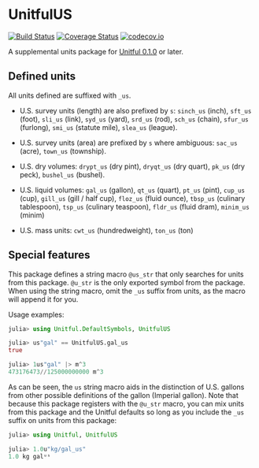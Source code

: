 # UnitfulUS

[![Build Status](https://travis-ci.org/ajkeller34/UnitfulUS.jl.svg?branch=master)](https://travis-ci.org/ajkeller34/UnitfulUS.jl)
[![Coverage Status](https://coveralls.io/repos/github/ajkeller34/UnitfulUS.jl/badge.svg?branch=master)](https://coveralls.io/github/ajkeller34/UnitfulUS.jl?branch=master)
[![codecov.io](http://codecov.io/github/ajkeller34/UnitfulUS.jl/coverage.svg?branch=master)](http://codecov.io/github/ajkeller34/UnitfulUS.jl?branch=master)

A supplemental units package for [Unitful 0.1.0](https://github.com/ajkeller34/Unitful.jl.git)
or later.

## Defined units

All units defined are suffixed with `_us`.

- U.S. survey units (length) are also prefixed by `s`:
  `sinch_us` (inch), `sft_us` (foot), `sli_us` (link), `syd_us`
  (yard), `srd_us` (rod), `sch_us` (chain), `sfur_us` (furlong), `smi_us`
  (statute mile), `slea_us` (league).

- U.S. survey units (area) are prefixed by `s` where ambiguous:
  `sac_us` (acre), `town_us` (township).  

- U.S. dry volumes: `drypt_us` (dry pint), `dryqt_us` (dry quart), `pk_us` (dry
  peck), `bushel_us` (bushel).

- U.S. liquid volumes: `gal_us` (gallon), `qt_us` (quart), `pt_us` (pint),
  `cup_us` (cup), `gill_us` (gill / half cup), `floz_us` (fluid ounce),
  `tbsp_us` (culinary tablespoon), `tsp_us` (culinary teaspoon),
  `fldr_us` (fluid dram), `minim_us` (minim)

- U.S. mass units: `cwt_us` (hundredweight), `ton_us` (ton)

## Special features

This package defines a string macro `@us_str` that only searches for units from
this package. `@u_str` is the only exported symbol from the package. When using
the string macro, omit the `_us` suffix from units, as the macro will append it
for you.

Usage examples:

```jl
julia> using Unitful.DefaultSymbols, UnitfulUS

julia> us"gal" == UnitfulUS.gal_us
true

julia> 1us"gal" |> m^3
473176473//125000000000 m^3
```

As can be seen, the `us` string macro aids in the distinction of U.S. gallons from
other possible definitions of the gallon (Imperial gallon). Note that because
this package registers with the `@u_str` macro, you can mix units from this
package and the Unitful defaults so long as you include the `_us` suffix on units
from this package:

```jl
julia> using Unitful, UnitfulUS

julia> 1.0u"kg/gal_us"
1.0 kg galᵘˢ
```
